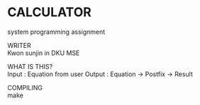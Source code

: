CALCULATOR
==========

system programming assignment

WRITER<br>
   Kwon sunjin in DKU MSE

WHAT IS THIS?<br>
   Input  : Equation from user
   Output : Equation -> Postfix -> Result

COMPILING<br>
   make
